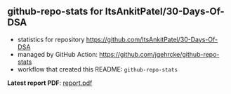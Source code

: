 ## github-repo-stats for ItsAnkitPatel/30-Days-Of-DSA

- statistics for repository https://github.com/ItsAnkitPatel/30-Days-Of-DSA
- managed by GitHub Action: https://github.com/jgehrcke/github-repo-stats
- workflow that created this README: `github-repo-stats`

**Latest report PDF**: [report.pdf](https://github.com/ItsAnkitPatel/30-Days-Of-DSA/raw/github-repo-stats/ItsAnkitPatel/30-Days-Of-DSA/latest-report/report.pdf)

